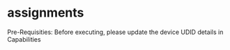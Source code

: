 # assignments

Pre-Requisities: 
Before executing, please update the device UDID details in Capabilities
